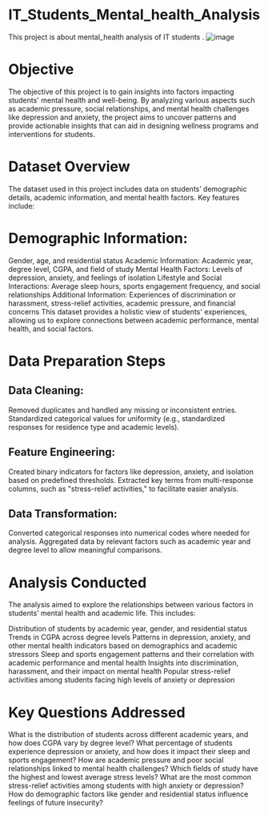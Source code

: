 # IT_Students_Mental_health_Analysis
This project is about mental_health analysis of IT students .
![image](https://github.com/user-attachments/assets/55683444-55de-41a7-b0e6-2e870929cada)

# Objective
The objective of this project is to gain insights into factors impacting students' mental health and well-being. By analyzing various aspects such as academic pressure, social relationships, and mental health challenges like depression and anxiety, the project aims to uncover patterns and provide actionable insights that can aid in designing wellness programs and interventions for students.

# Dataset Overview
The dataset used in this project includes data on students’ demographic details, academic information, and mental health factors. Key features include:

# Demographic Information: 
Gender, age, and residential status
Academic Information: Academic year, degree level, CGPA, and field of study
Mental Health Factors: Levels of depression, anxiety, and feelings of isolation
Lifestyle and Social Interactions: Average sleep hours, sports engagement frequency, and social relationships
Additional Information: Experiences of discrimination or harassment, stress-relief activities, academic pressure, and financial concerns
This dataset provides a holistic view of students' experiences, allowing us to explore connections between academic performance, mental health, and social factors.

# Data Preparation Steps
## Data Cleaning:
Removed duplicates and handled any missing or inconsistent entries.
Standardized categorical values for uniformity (e.g., standardized responses for residence type and academic levels).
## Feature Engineering:
Created binary indicators for factors like depression, anxiety, and isolation based on predefined thresholds.
Extracted key terms from multi-response columns, such as "stress-relief activities," to facilitate easier analysis.
## Data Transformation:
Converted categorical responses into numerical codes where needed for analysis.
Aggregated data by relevant factors such as academic year and degree level to allow meaningful comparisons.
# Analysis Conducted
The analysis aimed to explore the relationships between various factors in students’ mental health and academic life. This includes:

Distribution of students by academic year, gender, and residential status
Trends in CGPA across degree levels
Patterns in depression, anxiety, and other mental health indicators based on demographics and academic stressors
Sleep and sports engagement patterns and their correlation with academic performance and mental health
Insights into discrimination, harassment, and their impact on mental health
Popular stress-relief activities among students facing high levels of anxiety or depression
# Key Questions Addressed
What is the distribution of students across different academic years, and how does CGPA vary by degree level?
What percentage of students experience depression or anxiety, and how does it impact their sleep and sports engagement?
How are academic pressure and poor social relationships linked to mental health challenges?
Which fields of study have the highest and lowest average stress levels?
What are the most common stress-relief activities among students with high anxiety or depression?
How do demographic factors like gender and residential status influence feelings of future insecurity?
